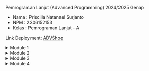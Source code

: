 Pemrograman Lanjut (Advanced Programming) 2024/2025 Genap
* Nama    : Priscilla Natanael Surjanto
* NPM     : 2306152153
* Kelas   : Pemrograman Lanjut - A

Link Deployment: [ADVShop](https://advprog-eshop-cilla09.koyeb.app)

<details>
<summary>Module 1</summary>

## Reflection 1

### Clean Code Principles yang Sudah Saya Terapkan
#### 1. Meaningful names
Setiap variabel yang saya buat cukup straightforward dengan kegunaan dari variabel tersebut.
#### 2. Layout and formatting
Saya sudah menerapkan layout yang rapi, misalnya menaruh blank line di sela antara fungsi, membuat fungsi-fungsi dan keseluruhan kode lebih mudah dibaca.
#### 3. Function
Saya sudah menerapkan nama fungsi yang singkat namun tetap deskriptif.
#### 4. DRY (Don't Repeat Yourself)
Saya menggunakan ulang fungsi-fungsi `findById` untuk mengurangi redundancy penulisan kode.

### Secure Coding Practices yang Sudah Saya Terapkan
#### 1. Produk menggunakan UUID sebagai Identifier
Menggunakan UUID lebih aman dibanding auto-increment integer, karena tidak bisa ditembus oleh brute force attack.
#### 2. Validation produk tidak boleh null
Menerapkan validasi produk yang mau diedit tidak boleh null.
```python
if (productToEdit != null) {
    productToEdit.setProductName(product.getProductName());
    productToEdit.setProductQuantity(product.getProductQuantity());
}
```

### Kesalahan yang Dapat Diperbaiki
- Menerapkan validasi bahwa input quantity tidak boleh negatif
- Daripada menggunakan `ArrayList` untuk menyimpan data product, lebih baik menggunakan struktur data yang lebih optimal seperti `HashMap` atau `TreeMap`.
- Method GET dan POST dapat diubah menggunakan PUT dan DELETE agar lebih sesuai.

## Reflection 2

### Nomor 1
Setelah membuat unit test, saya merasa aplikasi saya lebih 'matang' dan sesuai ekspektasi saya. Untuk jumlah unit test yang perlu dibuat dalam satu class, menurut saya tidak bisa ditentukan secara pasti berapa.
Namun, hal yang perlu diperhatikan adalah setiap metode harus memiliki minimal satu unit test untuk memastikan metode tersebut berjalan sesuai harapan. Jika ada lebih dari satu, maka lebih baik lagi untuk memperbesar code coverage. Secara umum, 80% code coverage sudah memadai. Code coverage 100% juga belum menjamin aplikasi bebas dari bug.

### Nomor 2
Dalam kasus ini, saya diminta untuk menambah functional test baru, yaitu untuk menguji verifikasi jumlah item dalam list product. Saya membuat class baru yang mempunyai dengan functional test yang sudah saya buat sebelumnya. Menurut saya, hal laf akan berpengaruh terhadap kebersihan kode karena ada duplikasi class yang hampir sama. Dalam hal tersebut, prinsip DRY (Don't Repeat Yourself) tidak terlaksanakan secara ideal. Agar kode menjadi lebih baik, kita dapat menggunakan base test class supaya class functional test yang sudah dibuat sebelumnya dapat digunakan ulang.

</details>
<details>
<summary>Module 2</summary>

## Reflection
### List of Issues
1. Add a nested comment explaining why this method is empty, throw an UnsupportedOperationException or complete the implementation.
```python
// ProductRepositoryTest.java

@BeforeEach
void setUp() {
}
```
Untuk memperbaikinya, saya menghapus metode tersebut karena ternyata tidak diperlukan. Pengujian pada file ini bersifat independen, masing-masing membuat instance `Product` sendiri dan beroperasi secara mandiri, sehingga tidak memerlukan shared setup dari metode ini.

### About my CI/CD Workflow Implementation
Ya, implementasi saya sudah sesuai dengan definisi Continuous Integration & Continuous Deployment. Untuk CI (implementasi & testing), saya sudah mengimplementasi `ci.yml`, `scorecard.yml`, `sonarcloud.yml` untuk secara otomatis menguji kode saya ketika ada push atau pull request. Sementara untuk CD (deployment & maintenance), saya menggunakan Koyeb yang secara otomatis mendeploy aplikasi saya setiap ada push atau pull request. Keduanya berjalan lancar, sehingga sudah memenuhi definisi CI/CD.

### Code Coverage
![image](https://github.com/user-attachments/assets/9d9dec07-0c81-4c94-a8e8-d169c32ecd98)

</details>
<details>
<summary>Module 3</summary>

## Reflection
### Principles I Applied to My Project

1. **Single Responsibility Principle (SRP)**

SRP merupakan prinsip yang menyatakan bahwa sebuah class Java harus memiliki hanya satu tanggung jawab. Ini diaplikasikan agar kode kita lebih terorganisasi, yaitu class yang dibagi-bagi menjadi lebih kecil membuat kita mudah menavigasi kode dibanding class besar yang tercampur-campur tanggung jawabnya, Selain itu, SRP juga membuat kode membutuhkan testing yang lebih sedikit karena class yang terfokus pada satu tujuan.

Implementasi: memisahkan `CarController` dari `ProductController`, sehingga terdapat 2 class dengan file terpisah, yaitu  `CarController` yang bertanggungjawab mengatur mapping untuk halaman Car dan `ProductController` untuk halaman Product.

2. **Open-Closed Principle (OCP)**

OCP merupakan prinsip yang menyatakan bahwa suatu kode harus terbuka untuk ekstensi, namun tertutup untuk modifikasi. Artinya, kode dasar yang sudah dibuat tidak boleh dimodifikasi karena beresiko kehilangan esensinya/menimbulkan bug baru. Namun, kode dapat ditambahkan fungsi/method baru untuk meng-extend kode tersebut.

Implementasi: penggunaan interface, yaitu `CarService` dan `ProductService`. Dengan adanya interface, bisa dibuat beberapa implementasi berbeda dari kedua interface tersebut tanpa mengubah kode interface itu sendiri.

3. **Liskov Substitution Principle (LSP)**

LSP merupakan prinsip yang menyatakan bahwa subclass harus bisa menggantikan superclass tanpa merubah fungsionalitas program, dan sebaliknya. Artinya, subclass harus memiliki perilaku yang sama dengan superclassnya.

Implementasi: menghapus inheritance dari `ProductController` ke `CarController`, kedua class ini tidak bisa menggantikan satu sama lain karena memiliki perilaku yang berbeda. Yang satu untuk Car, yang satu untuk Product.

4. **Interface Segregation Principle (ISP)**
   
ISP merupakan prinsip yang menyatakan bahwa suatu interface, jika berukuran besar, perlu dipecah menjadi lebih kecil dan terfokus. ISP mirip dengan SRP, sekaligus juga membantu SRP terimplementasi, yaitu dengan interface yang lebih kecil dan terfokus, maka method yang perlu diimplementasikan pada class juga bisa lebih spesifik untuk satu tanggungjawab.

Implementasi: adanya interface `CarService` dan `ProductService`, yang sudah dipecah berdasarkan fokus tanggungjawabnya. `CarService` untuk operasi yang berhubungan dengan Car, dan `ProductService` untuk operasi yang berhubungan dengan Product.

5. **Dependency Inversion Principle (DIP)**

DIP merupakan prinsip yang menyatakan bahwa suatu class harus bergantung pada interface atau abstract class, bukan concrete class/functions. High-level modules (logika bisnis) dan low-level modules (database, APIs) dua-duanya bergantung pada interface. Sehingga, ketika salah satunya ingin diubah, maka tidak akan menimbulkan masalah.

Implementasi: `CarServiceImpl` yang bergantung pada interface `CarService` dan `ProductServiceImpl` yang bergantung pada interface `ProductService`

### Advantages of Applying SOLID in My Project

- Dengan menerapkan SRP, saya lebih mudah menavigasi kode saya pada `CarController` dan `ProductController`. Kedua ini memiliki tanggung jawab yang berbeda, sehingga setelah dipisahkan saya dapat membuat test case untuk masing-masing dengan lebih mudah.
- Dengan menerapkan OCP, kode dasar yang sudah saya buat tidak beresiko timbul bug baru, sehingga kode lebih mudah di-maintain.
- Dengan menerapkan LSP, saya menjaga agar kode saya tidak mudah dirusak inheritance. Saya juga mencegah error yang tidak diinginkan dan membuat kode lebih mudah di-maintain.
- Dengan menerapkan ISP, kode saya menjadi lebih ringkas dan terfokus pada satu tanggung jawab sembari meminimalisir implementasi kode yang tidak diperlukan.
- Dengan menerapkan DIP, saya memiliki fleksibilitas dalam mengganti database atau logika bisnis, karena keduanya tidak bergantung satu sama lain melainkan pada satu sumber yang sama, yaitu interface.

### Disadvantages of Not Applying SOLID in My Project
- Sebelumnya, saya menaruh `CarController` di dalam file `ProductController.java`, membuat file ini menjadi rumit dan tanggung jawabnya dua. Hal ini menyebabkan kode sulit dinavigasi dan testing pun menjadi lebih susah karena dualitas tanggung jawab.
- Jika tidak menerapkan OCP, saya dapat berhadapan dengan banyak bug sebab kode tanpa bug yang sudah saya buat bisa dimodifikasi sehingga berubah menjadi ada bug.
- Sebelumnya, saya menginherit class `ProductController` ke `CarController`. Hal ini menyebabkan `CarController` menginherit atribut dan method yang tidak diperlukan, karena perilaku `CarController` sama sekali berbeda dengan `ProductController`. Dalam jangka waktu panjang, ini bisa menyebabkan bug dan membuat kode lebih sulit di-maintain.
- Jika tidak menerapkan LSP, bisa terdapat banyak implementasi fungsi yang tidak diperlukan dalam suatu class, sehingga membuat kode lebih rumit dan sia-sia.
- Jika tidak menerapkan DIP, akan sulit mengganti database atau logika bisnis karena mereka bergantung satu sama lain, sehingga kurang fleksibilitas saya dalam memodifikasi kode.
</details>

<details>
<summary>Module 4</summary>

1. Setelah mencoba alur Test Driven Development (TDD), saya merasa kode yang saya buat menjadi lebih sesuai dengan target yang saya inginkan. Walau, saya masih belum terlalu terbiasa dengan pembuatan tes sebelum implementasi aktual. Ibarat kita sudah harus mengetahui kita mau suatu masakan terasa seperti apa sebelum mulai memasak dan trial dan error sambil memasukkan berbagai bumbu. Alur TDD ini cukup menantang bagi saya, namun saya merasa alur ini lebih efektif dalam memastikan bahwa kode yang saya buat kualitasnya tetap terjaga, target yang diinginkan tercapai, coverage tetap cukup, dan potensi bug diminimalisir. Untuk tes-tes yang akan saya buat kedepannya, saya merasa harus mempunyai gambaran yang lebih jelas terlebih dahulu mengenai fungsi seperti apa yang saya ingin kode saya bisa lakukan, sehingga pembuatan tes dan implementasinya bisa lebih tepat sasaran.


2. Dari unit test yang sudah saya buat selama tutorial, saya sudah mencoba mengikuti prinsip F.I.R.S.T, yaitu Fast, Independent, Repeatable, Self-validating, dan Timely. Namun, nyatanya masih terdapat beberapa tes yang belum sepenuhnya memenuhi prinsip tersebut. Saya belum bisa memastikan independensi setiap unit test. Supaya bisa memenuhi prinsip F.I.R.S.T, saya perlu mengulas ulang kode saya agar masing-masing unit test dapat berjalan dengan independen dan tidak bergantung pada eksekusi lain, dan semua test bisa dijalankan berulang kali secara konsisten.
</details>
